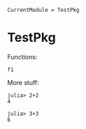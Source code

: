 ```@meta
CurrentModule = TestPkg
```

# TestPkg

Functions:

```@docs
f1
```

More stuff:

```jldoctest
julia> 2+2
4
```

```jldoctest
julia> 3+3
6
```
